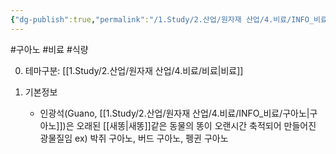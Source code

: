 ```yaml
---
{"dg-publish":true,"permalink":"/1.Study/2.산업/원자재 산업/4.비료/INFO_비료/구아노/","created":"2024-11-20T21:02:28.948+09:00","updated":"2025-06-26T15:39:32.872+09:00"}
---
```


#구아노 #비료 #식량

0. 테마구분: [[1.Study/2.산업/원자재 산업/4.비료/비료\|비료]]


1. 기본정보
	- 인광석(Guano, [[1.Study/2.산업/원자재 산업/4.비료/INFO_비료/구아노\|구아노]])은 오래된 [[새똥\|새똥]]같은 동물의 똥이 오랜시간 축적되어 만들어진 광물질임 ex) 박쥐 구아노, 버드 구아노, 펭귄 구아노
